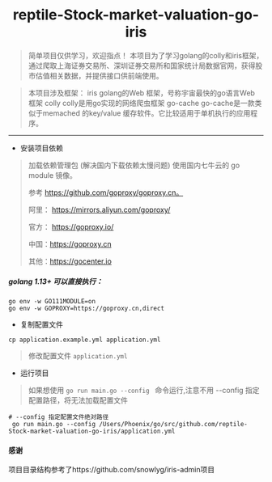 <h1 align="center">reptile-Stock-market-valuation-go-iris</h1>

> 简单项目仅供学习，欢迎指点！
本项目为了学习golang的colly和iris框架，通过爬取上海证券交易所、深圳证券交易所和国家统计局数据官网，获得股市估值相关数据，并提供接口供前端使用。

> 本项目涉及框架：
> iris
> golang的Web 框架，号称宇宙最快的go语言Web 框架
> colly
> colly是用go实现的网络爬虫框架
> go-cache
> go-cache是一款类似于memached 的key/value 缓存软件。它比较适用于单机执行的应用程序。
---

- 安装项目依赖

>加载依赖管理包 (解决国内下载依赖太慢问题)
>使用国内七牛云的 go module 镜像。
>
>参考 https://github.com/goproxy/goproxy.cn。
>
>阿里： https://mirrors.aliyun.com/goproxy/
>
>官方： https://goproxy.io/
>
>中国：https://goproxy.cn
>
>其他：https://gocenter.io

##### golang 1.13+ 可以直接执行：
```shell script
go env -w GO111MODULE=on
go env -w GOPROXY=https://goproxy.cn,direct
```
- 复制配置文件
```
cp application.example.yml application.yml
```

>  修改配置文件 `application.yml` 

- 运行项目
>如果想使用 `go run main.go --config ` 命令运行,注意不用 --config 指定配置路径，将无法加载配置文件
```
# --config 指定配置文件绝对路径
 go run main.go --config /Users/Phoenix/go/src/github.com/reptile-Stock-market-valuation-go-iris/application.yml
```



#### 感谢 
项目目录结构参考了https://github.com/snowlyg/iris-admin项目

